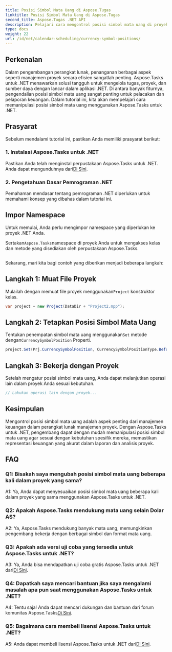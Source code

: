 ```yaml
---
title: Posisi Simbol Mata Uang di Aspose.Tugas
linktitle: Posisi Simbol Mata Uang di Aspose.Tugas
second_title: Aspose.Tugas .NET API
description: Pelajari cara mengontrol posisi simbol mata uang di proyek .NET dengan mudah dengan Aspose.Tasks.
type: docs
weight: 22
url: /id/net/calendar-scheduling/currency-symbol-positions/
---
```

## Perkenalan

Dalam pengembangan perangkat lunak, penanganan berbagai aspek seperti manajemen proyek secara efisien sangatlah penting. Aspose.Tasks untuk .NET menawarkan solusi tangguh untuk mengelola tugas, proyek, dan sumber daya dengan lancar dalam aplikasi .NET. Di antara banyak fiturnya, pengendalian posisi simbol mata uang sangat penting untuk pelacakan dan pelaporan keuangan. Dalam tutorial ini, kita akan mempelajari cara memanipulasi posisi simbol mata uang menggunakan Aspose.Tasks untuk .NET.

## Prasyarat

Sebelum mendalami tutorial ini, pastikan Anda memiliki prasyarat berikut:

### 1. Instalasi Aspose.Tasks untuk .NET

 Pastikan Anda telah menginstal perpustakaan Aspose.Tasks untuk .NET. Anda dapat mengunduhnya dari[Di Sini](https://releases.aspose.com/tasks/net/).

### 2. Pengetahuan Dasar Pemrograman .NET

Pemahaman mendasar tentang pemrograman .NET diperlukan untuk memahami konsep yang dibahas dalam tutorial ini.

## Impor Namespace

Untuk memulai, Anda perlu mengimpor namespace yang diperlukan ke proyek .NET Anda. 

 Sertakan`Aspose.Tasks`namespace di proyek Anda untuk mengakses kelas dan metode yang disediakan oleh perpustakaan Aspose.Tasks.

```csharp

```

Sekarang, mari kita bagi contoh yang diberikan menjadi beberapa langkah:

## Langkah 1: Muat File Proyek

 Mulailah dengan memuat file proyek menggunakan`Project` konstruktor kelas.

```csharp
var project = new Project(DataDir + "Project2.mpp");
```

## Langkah 2: Tetapkan Posisi Simbol Mata Uang

 Tentukan penempatan simbol mata uang menggunakan`Set` metode dengan`CurrencySymbolPosition` Properti.

```csharp
project.Set(Prj.CurrencySymbolPosition, CurrencySymbolPositionType.Before);
```

## Langkah 3: Bekerja dengan Proyek

Setelah mengatur posisi simbol mata uang, Anda dapat melanjutkan operasi lain dalam proyek Anda sesuai kebutuhan.

```csharp
// Lakukan operasi lain dengan proyek...
```

## Kesimpulan

Mengontrol posisi simbol mata uang adalah aspek penting dari manajemen keuangan dalam perangkat lunak manajemen proyek. Dengan Aspose.Tasks untuk .NET, pengembang dapat dengan mudah memanipulasi posisi simbol mata uang agar sesuai dengan kebutuhan spesifik mereka, memastikan representasi keuangan yang akurat dalam laporan dan analisis proyek.

## FAQ

### Q1: Bisakah saya mengubah posisi simbol mata uang beberapa kali dalam proyek yang sama?

A1: Ya, Anda dapat menyesuaikan posisi simbol mata uang beberapa kali dalam proyek yang sama menggunakan Aspose.Tasks untuk .NET.

### Q2: Apakah Aspose.Tasks mendukung mata uang selain Dolar AS?

A2: Ya, Aspose.Tasks mendukung banyak mata uang, memungkinkan pengembang bekerja dengan berbagai simbol dan format mata uang.

### Q3: Apakah ada versi uji coba yang tersedia untuk Aspose.Tasks untuk .NET?

 A3: Ya, Anda bisa mendapatkan uji coba gratis Aspose.Tasks untuk .NET dari[Di Sini](https://releases.aspose.com/).

### Q4: Dapatkah saya mencari bantuan jika saya mengalami masalah apa pun saat menggunakan Aspose.Tasks untuk .NET?

 A4: Tentu saja! Anda dapat mencari dukungan dan bantuan dari forum komunitas Aspose.Tasks[Di Sini](https://forum.aspose.com/c/tasks/15).

### Q5: Bagaimana cara membeli lisensi Aspose.Tasks untuk .NET?

 A5: Anda dapat membeli lisensi Aspose.Tasks untuk .NET dari[Di Sini](https://purchase.aspose.com/buy).